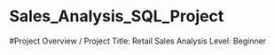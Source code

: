 # Sales_Analysis_SQL_Project
#Project Overview
/
Project Title: Retail Sales Analysis
Level: Beginner
